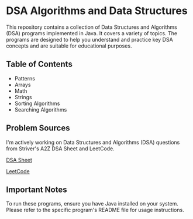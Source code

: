 # DSA Algorithms and Data Structures

This repository contains a collection of Data Structures and Algorithms (DSA) programs implemented in Java. It covers a variety of topics. The programs are designed to help you understand and practice key DSA concepts and are suitable for educational purposes.
## Table of Contents

- Patterns
- Arrays
- Math
- Strings
- Sorting Algorithms
- Searching Algorithms


## Problem Sources

I'm actively working on Data Structures and Algorithms (DSA) questions from Striver's A2Z DSA Sheet and LeetCode.

[DSA Sheet](https://takeuforward.org/strivers-a2z-dsa-course/strivers-a2z-dsa-course-sheet-2/)

[LeetCode](https://leetcode.com/)


## Important Notes

To run these programs, ensure you have Java installed on your system. Please refer to the specific program's README file for usage instructions.
